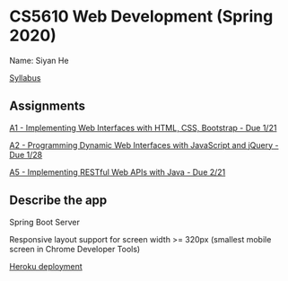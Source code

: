 # CS5610 Web Development (Spring 2020)
Name: Siyan He

[Syllabus](https://docs.google.com/document/d/1Qm_SqhHK5fYGm84xIUVbJJ2zLH6GWgaAD3hf_NVX1ZQ/edit?usp=sharing)

## Assignments
[A1 - Implementing Web Interfaces with HTML, CSS, Bootstrap - Due 1/21](https://docs.google.com/document/d/1BWKOyq9agNMsd2n_c3XShuR5T5yVXKSpsFQk9uS1M_Y/edit?usp=sharing)

[A2 - Programming Dynamic Web Interfaces with JavaScript and jQuery - Due 1/28](https://docs.google.com/document/d/1DSkyihff_GIAceLUJpi7s7KStdd2H64jB_GQQcveWJE/edit?usp=sharing)

[A5 - Implementing RESTful Web APIs with Java - Due 2/21](https://docs.google.com/document/d/1_RDMRAsIR-6MY_xzbZ6HACRW98vat6j2sZmgym3MinU/edit?usp=sharing)

## Describe the app
Spring Boot Server

Responsive layout support for screen width >= 320px (smallest mobile screen in Chrome Developer Tools)

[Heroku deployment](https://cs5610-sp20-springboot-siyanhe.herokuapp.com/)
